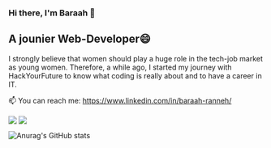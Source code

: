 ### Hi there, I'm Baraah 👋
## A jounier Web-Developer😄


I strongly believe that women should play a huge role in the tech-job market as young women. Therefore, a while ago, I started my journey with HackYourFuture to know what coding is really about and to have a career in IT.


 📫 You can reach me:
 https://www.linkedin.com/in/baraah-ranneh/
 
 
<img align="center" src="https://github-readme-stats.vercel.app/api/top-langs/?username=Baraah-Rn&theme=dark&show" />
 
<img align="center" src="https://github-readme-stats.vercel.app/api/pin/?username=Baraah-Rn&theme=dark&show" />


 ![Anurag's GitHub stats](https://github-readme-stats.vercel.app/api?username=Baraah-Rn&theme=dark&show_icons=true)
<!--
**Baraah-Rn/Baraah-Rn** is a ✨ _special_ ✨ repository because its `README.md` (this file) appears on your GitHub profile.

Here are some ideas to get you started:

- 🔭 I’m currently working on ...
- 🌱 I’m currently learning ...
- 👯 I’m looking to collaborate on ...
- 🤔 I’m looking for help with ...
- 💬 Ask me about ...
- 📫 How to reach me: ...
- 😄 Pronouns: ...
- ⚡ Fun fact: ...
-->
